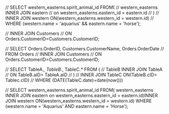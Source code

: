 // SELECT western_easterns.spirit_animal_id FROM( 
// 	western_easterns INNER JOIN eastern
// 	on western_easterns.eastern_id = eastern.id
// )
// INNER JOIN western ON(western_easterns.western_id = western.id)
// WHERE (western.name = 'aquarius' && eastern.name = 'horse');

// INNER JOIN Customers
// ON Orders.CustomerID=Customers.CustomerID;

// SELECT Orders.OrderID, Customers.CustomerName, Orders.OrderDate
// FROM Orders
// INNER JOIN Customers
// ON Orders.CustomerID=Customers.CustomerID;

// SELECT TableA.*, TableB.*, TableC.* FROM (
// 	TableB INNER JOIN TableA
// 	ON TableB.aID= TableA.aID
// )
// INNER JOIN TableC ON(TableB.cID= Tablec.cID)
// WHERE (DATE(TableC.date)=date(now()))

// SELECT western_easterns.spirit_animal_id FROM( western_easterns INNER JOIN eastern on western_easterns.eastern_id = eastern.id)INNER JOIN western ON(western_easterns.western_id = western.id) WHERE (western.name = 'Aquarius' AND eastern.name = 'Horse');